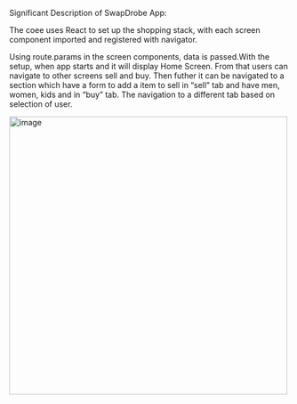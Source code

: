 
Significant Description of SwapDrobe App:

The coee uses React to set up the shopping stack, with each screen component imported and registered with navigator.

Using route.params in the screen components, data is passed.With the setup, when app starts  and it will display Home Screen. From that users can navigate to other screens sell and buy. Then futher it can be navigated to a section which have a form to add a item to sell in “sell” tab and have men, women, kids and      in “buy” tab. The navigation to a different tab based on selection of user.


<img width="500" alt="image" src="https://github.com/yashsetti/Grp38TFMA/assets/103024238/a69d84bb-19be-4921-8bef-3b81139e2025">


